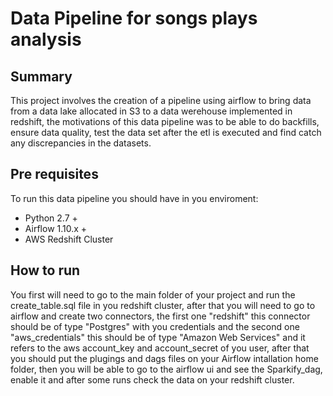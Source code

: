 # Data Pipeline for songs plays analysis

## Summary
This project involves the creation of a pipeline using airflow to bring data from a data lake allocated in S3 to a data werehouse implemented in redshift, the motivations of this data pipeline was to be able to do backfills, ensure data quality, test the data set after the etl is executed and find catch any discrepancies in the datasets. 

## Pre requisites 
To run this data pipeline you should have in you enviroment:
* Python 2.7 + 
* Airflow 1.10.x +
* AWS Redshift Cluster

## How to run
You first will need to go to the main folder of your project and run the create_table.sql file in you redshift cluster, 
after that you will need to go to airflow and create two connectors, the first one "redshift" this connector should be of type
"Postgres" with you credentials and the second one "aws_credentials" this should be of type "Amazon Web Services" and it refers to 
the aws account_key and account_secret of you user, after that you should put the plugings and dags files on your Airflow intallation home folder, then you will be able to go to the airflow ui and see the Sparkify_dag, enable it and after some runs check the data on your redshift cluster. 






